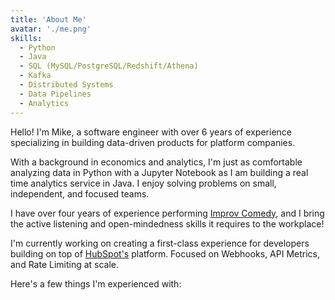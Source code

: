 ```yaml
---
title: 'About Me'
avatar: './me.png'
skills:
  - Python
  - Java
  - SQL (MySQL/PostgreSQL/Redshift/Athena)
  - Kafka
  - Distributed Systems
  - Data Pipelines
  - Analytics
---
```


Hello! I'm Mike, a software engineer with over 6 years of experience specializing in building data-driven products for platform companies.

With a background in economics and analytics, I'm just as comfortable analyzing data in Python with a Jupyter Notebook as I am building a real time analytics service in Java. I enjoy solving problems on small, independent, and focused teams.

I have over four years of experience performing [Improv Comedy](http://http://www.improvboston.com/), and I bring the active listening and open-mindedness skills it requires to the workplace!

I'm currently working on creating a first-class experience for developers building on top of [HubSpot's](https://www.hubspot.com/) platform. Focused on Webhooks, API Metrics, and Rate Limiting at scale.

Here's a few things I'm experienced with:
